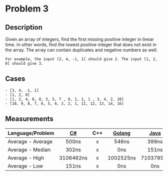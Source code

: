 # Problem 3

## Description
Given an array of integers, find the first missing positive integer in linear time. In other words, find the lowest positive integer that does not exist in the array. The array can contain duplicates and negative numbers as well.
```
For example, the input [3, 4, -1, 1] should give 2. The input [1, 2, 0] should give 3.
``` 

## Cases
```
- [3, 4, -1, 1]
- [1, 2, 0]
- [1, 2, 4, 6, 8, 3, 5, 7 , 9, 1, 1, 1 , 3, 4, 2, 10]
- [10, 9, 8, 7, 6, 5, 4, 3, 2, 1, 11, 12, 13, 14, 16]
```


## Measurements
Language/Problem | [C#](https://gist.github.com/DanielHauge/4d372ae9c155a0a7e832bda322fef2ad) | C++ | [Golang](https://gist.github.com/DanielHauge/0a33939dd20145f03b3ff884beea1b71) | [Java](https://gist.github.com/DanielHauge/a405884a7b1b951f65996f54af2c073e) | [JavaScript](https://gyazo.com/637ef30c817b97e04f78d845733291bd) | [Kotlin](https://gist.github.com/DanielHauge/6865a27a0b5d0754ede1663b6e4be8f7) | [Python](https://gist.github.com/DanielHauge/c4be571ad469110e55f5c6b30af41cf8) | [Ruby](https://gist.github.com/ebb9f7a883a32ff073fba1ca9631bfd2) | [Rust](https://gist.github.com/DanielHauge/fef85bbb546cd6d889586c2749e57dc4) | [Scala](https://gist.github.com/38a746af8b919e9d630424d9f43f4513)
-------|:------:|:-------:|:------:|:-------:|:------:|:------:|:------:|:------:|:------:|:------:
Average - Average | 500ns | x | 546ns | 399ns | 7537ns | 289ns | 3211ns | 5284ns | 8347ns | 875ns
Average - Median | 302ns | x | 0ns | 151ns | 0ns | 226ns | 3095ns | 4831ns | 7925ns | 603ns
Average - High | 3106462ns | x | 1002525ns | 7103785ns | 12074924ns | 1928008ns | 211129ns | 6944ns | 24909ns | 9201044ns
Average - Low | 151ns | x | 0ns | 0ns | 0ns | 0ns | 2793ns | 5133ns | 7472ns | 226ns
